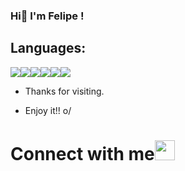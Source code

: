 ### Hi👋 I'm Felipe !

## Languages:
<img src ="https://img.shields.io/badge/Flutter-02569B?style=for-the-badge&logo=flutter&logoColor=white"><img src = "https://img.shields.io/badge/CSS3-1572B6?style=for-the-badge&logo=css3&logoColor=white"><img src = "https://img.shields.io/badge/HTML5-E34F26?style=for-the-badge&logo=html5&logoColor=white"><img src = "https://img.shields.io/badge/C-00599C?style=for-the-badge&logo=c&logoColor=white"><img src = "https://img.shields.io/badge/Java-ED8B00?style=for-the-badge&logo=java&logoColor=white"><img src="https://img.shields.io/badge/Python-3776AB?style=for-the-badge&logo=python&logoColor=white">




- Thanks for visiting.

- Enjoy it!! o/

# Connect with me<img src="https://github.com/TheDudeThatCode/TheDudeThatCode/blob/master/Assets/Handshake.gif" height="32px">

